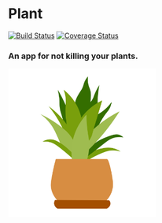 # Plant

[![Build Status](https://travis-ci.com/micro-bc/plant.svg?branch=master)](https://travis-ci.com/micro-bc/plant)
[![Coverage Status](https://coveralls.io/repos/github/micro-bc/plant/badge.svg?branch=master)](https://coveralls.io/github/micro-bc/plant?branch=master)

### An app for not killing your plants.

<img src=assets/icon/app_icon.png width=300>
